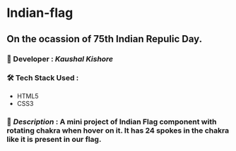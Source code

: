 # Indian-flag 
## On the ocassion of 75th Indian Repulic Day.

### :santa: Developer : _Kaushal Kishore_
### :hammer_and_wrench: Tech Stack Used : 
* HTML5
* CSS3
### :memo: *Description* : A mini project of Indian Flag component with rotating chakra when hover on it. It has 24 spokes in the chakra like it is present in our flag.
